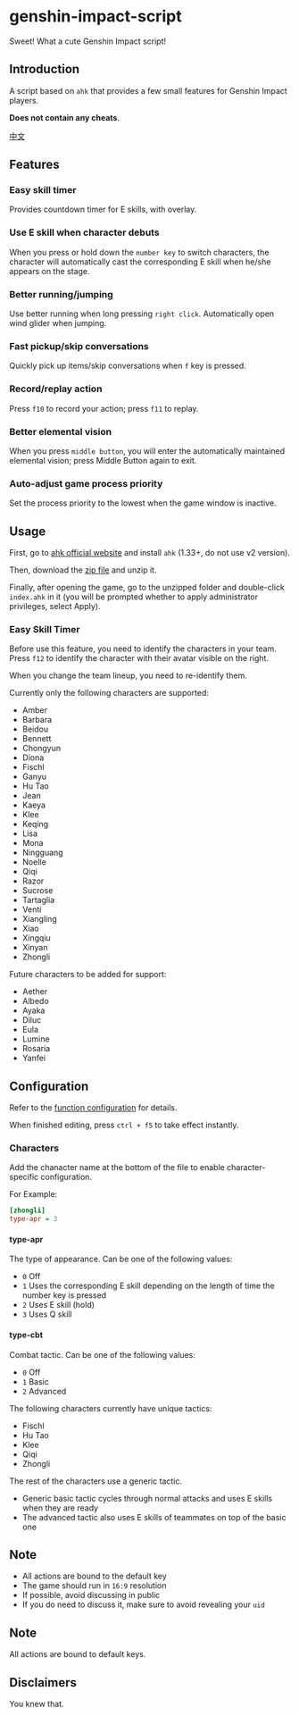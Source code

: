 # genshin-impact-script

Sweet! What a cute Genshin Impact script!

## Introduction

A script based on `ahk` that provides a few small features for Genshin Impact players.

**Does not contain any cheats**.

[中文](./readme-cn.md)

## Features

### Easy skill timer

Provides countdown timer for E skills, with overlay.

### Use E skill when character debuts

When you press or hold down the `number key` to switch characters, the character will automatically cast the corresponding E skill when he/she appears on the stage.

### Better running/jumping

Use better running when long pressing `right click`. Automatically open wind glider when jumping.

### Fast pickup/skip conversations

Quickly pick up items/skip conversations when `f` key is pressed.

### Record/replay action

Press `f10` to record your action; press `f11` to replay.

### Better elemental vision

When you press `middle button`, you will enter the automatically maintained elemental vision; press Middle Button again to exit.

### Auto-adjust game process priority

Set the process priority to the lowest when the game window is inactive.

## Usage

First, go to [ahk official website](https://www.autohotkey.com/) and install `ahk` (1.33+, do not use v2 version).

Then, download the [zip file](https://github.com/phonowell/genshin-impact-script/releases/download/0.0.10/Genshin_Impact_Script_0.0.10.zip) and unzip it.

Finally, after opening the game, go to the unzipped folder and double-click `index.ahk` in it (you will be prompted whether to apply administrator privileges, select Apply).

### Easy Skill Timer

Before use this feature, you need to identify the characters in your team. Press `f12` to identify the character with their avatar visible on the right.

When you change the team lineup, you need to re-identify them.

Currently only the following characters are supported:

- Amber
- Barbara
- Beidou
- Bennett
- Chongyun
- Diona
- Fischl
- Ganyu
- Hu Tao
- Jean
- Kaeya
- Klee
- Keqing
- Lisa
- Mona
- Ningguang
- Noelle
- Qiqi
- Razor
- Sucrose
- Tartaglia
- Venti
- Xiangling
- Xiao
- Xingqiu
- Xinyan
- Zhongli

Future characters to be added for support:

- Aether
- Albedo
- Ayaka
- Diluc
- Eula
- Lumine
- Rosaria
- Yanfei

## Configuration

Refer to the [function configuration](./source/config.ini) for details.

When finished editing, press `ctrl + f5` to take effect instantly.

### Characters

Add the chanacter name at the bottom of the file to enable character-specific configuration.

For Example:

```ini
[zhongli]
type-apr = 3
```

#### type-apr

The type of appearance. Can be one of the following values:

- `0` Off
- `1` Uses the corresponding E skill depending on the length of time the number key is pressed
- `2` Uses E skill (hold)
- `3` Uses Q skill

#### type-cbt

Combat tactic. Can be one of the following values:

- `0` Off
- `1` Basic
- `2` Advanced

The following characters currently have unique tactics:

- Fischl
- Hu Tao
- Klee
- Qiqi
- Zhongli

The rest of the characters use a generic tactic.

- Generic basic tactic cycles through normal attacks and uses E skills when they are ready
- The advanced tactic also uses E skills of teammates on top of the basic one

## Note

- All actions are bound to the default key
- The game should run in `16:9` resolution
- If possible, avoid discussing in public
- If you do need to discuss it, make sure to avoid revealing your `uid`

## Note

All actions are bound to default keys.

## Disclaimers

You knew that.